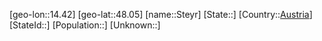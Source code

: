 ﻿---
location: [48.05,14.42]
type: City
tags:
- geo/City


SpocWebEntityId: 34569
isDeleted: false
confidential: public

---
[geo-lon::14.42]
[geo-lat::48.05]
[name::Steyr]
[State::]
[Country::[Austria](geo/Continent/Europe/Austria.md)]
[StateId::]
[Population::]
[Unknown::]

